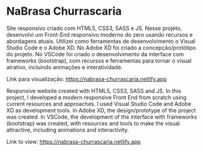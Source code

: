 ﻿# NaBrasa Churrascaria

Site responsivo criado com HTML5, CSS3, SASS e JS. 
Nesse projeto, desenvolvi um Front-End responsivo moderno do zero usando recursos e abordagens atuais. Utilizei como ferramentas de desenvolvimento o Visual Studio Code e o Adobe XD. No Adobe XD foi criado a concepção/protótipo do projeto. No VSCode foi criado o desenvolvimento da interface com frameworks (bootstrap), com recursos e ferramentas para tornar o visual atrativo, incluindo animações e interatividade.

Link para visualização: https://nabrasa-churrascaria.netlify.app


Responsive website created with HTML5, CSS3, SASS and JS.
In this project, I developed a modern responsive Front End from scratch using current resources and approaches. I used Visual Studio Code and Adobe XD as development tools. In Adobe XD, the design/prototype of the project was created. In VSCode, the development of the interface with frameworks (bootstrap) was created, with resources and tools to make the visual attractive, including animations and interactivity.

Link to view: https://nabrasa-churrascaria.netlify.app
